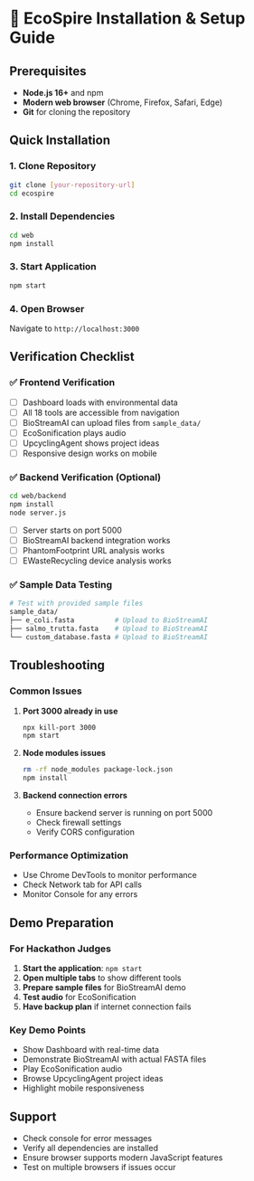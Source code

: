 # 🚀 EcoSpire Installation & Setup Guide

## Prerequisites
- **Node.js 16+** and npm
- **Modern web browser** (Chrome, Firefox, Safari, Edge)
- **Git** for cloning the repository

## Quick Installation

### 1. Clone Repository
```bash
git clone [your-repository-url]
cd ecospire
```

### 2. Install Dependencies
```bash
cd web
npm install
```

### 3. Start Application
```bash
npm start
```

### 4. Open Browser
Navigate to `http://localhost:3000`

## Verification Checklist

### ✅ Frontend Verification
- [ ] Dashboard loads with environmental data
- [ ] All 18 tools are accessible from navigation
- [ ] BioStreamAI can upload files from `sample_data/`
- [ ] EcoSonification plays audio
- [ ] UpcyclingAgent shows project ideas
- [ ] Responsive design works on mobile

### ✅ Backend Verification (Optional)
```bash
cd web/backend
npm install
node server.js
```
- [ ] Server starts on port 5000
- [ ] BioStreamAI backend integration works
- [ ] PhantomFootprint URL analysis works
- [ ] EWasteRecycling device analysis works

### ✅ Sample Data Testing
```bash
# Test with provided sample files
sample_data/
├── e_coli.fasta          # Upload to BioStreamAI
├── salmo_trutta.fasta    # Upload to BioStreamAI  
└── custom_database.fasta # Upload to BioStreamAI
```

## Troubleshooting

### Common Issues
1. **Port 3000 already in use**
   ```bash
   npx kill-port 3000
   npm start
   ```

2. **Node modules issues**
   ```bash
   rm -rf node_modules package-lock.json
   npm install
   ```

3. **Backend connection errors**
   - Ensure backend server is running on port 5000
   - Check firewall settings
   - Verify CORS configuration

### Performance Optimization
- Use Chrome DevTools to monitor performance
- Check Network tab for API calls
- Monitor Console for any errors

## Demo Preparation

### For Hackathon Judges
1. **Start the application**: `npm start`
2. **Open multiple tabs** to show different tools
3. **Prepare sample files** for BioStreamAI demo
4. **Test audio** for EcoSonification
5. **Have backup plan** if internet connection fails

### Key Demo Points
- Show Dashboard with real-time data
- Demonstrate BioStreamAI with actual FASTA files
- Play EcoSonification audio
- Browse UpcyclingAgent project ideas
- Highlight mobile responsiveness

## Support
- Check console for error messages
- Verify all dependencies are installed
- Ensure browser supports modern JavaScript features
- Test on multiple browsers if issues occur
